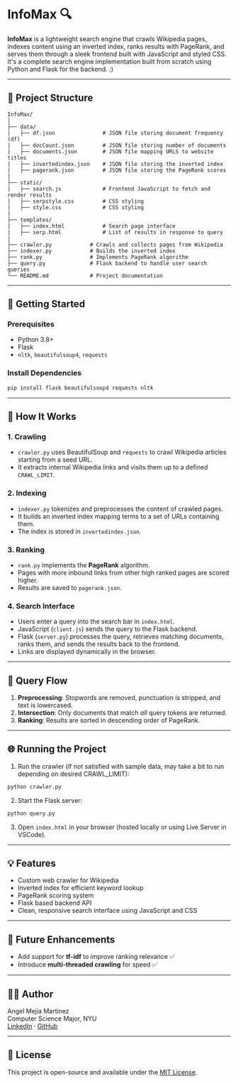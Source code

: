 # InfoMax 🔍

**InfoMax** is a lightweight search engine that crawls Wikipedia pages, indexes content using an inverted index, ranks results with PageRank, and serves them through a sleek frontend built with JavaScript and styled CSS. It's a complete search engine implementation built from scratch using Python and Flask for the backend. :)

---

## 📁 Project Structure

```
InfoMax/
│
├── data/
|   ├── df.json               # JSON file storing document frequency (df)
|   ├── docCount.json         # JSON file storing number of documents
|   ├── documents.json        # JSON file mapping URLS to website titles
|   ├── invertedindex.json    # JSON file storing the inverted index
|   ├── pagerank.json         # JSON file storing the PageRank scores
|
├── static/
|   ├── search.js             # Frontend JavaScript to fetch and render results
|   ├── serpstyle.css         # CSS styling
|   ├── style.css             # CSS styling
|   
├── templates/
|   ├── index.html            # Search page interface
|   ├── serp.html             # List of results in response to query
|   
├── crawler.py            # Crawls and collects pages from Wikipedia
├── indexer.py            # Builds the inverted index
├── rank.py               # Implements PageRank algorithm
├── query.py              # Flask backend to handle user search queries
└── README.md             # Project documentation
```

---

## 🚀 Getting Started

### Prerequisites

- Python 3.8+
- Flask
- `nltk`, `beautifulsoup4`, `requests`

### Install Dependencies

```bash
pip install flask beautifulsoup4 requests nltk
```

---

## 🧠 How It Works

### 1. **Crawling**
- `crawler.py` uses BeautifulSoup and `requests` to crawl Wikipedia articles starting from a seed URL.
- It extracts internal Wikipedia links and visits them up to a defined `CRAWL_LIMIT`.

### 2. **Indexing**
- `indexer.py` tokenizes and preprocesses the content of crawled pages.
- It builds an inverted index mapping terms to a set of URLs containing them.
- The index is stored in `invertedindex.json`.

### 3. **Ranking**
- `rank.py` implements the **PageRank** algorithm.
- Pages with more inbound links from other high ranked pages are scored higher.
- Results are saved to `pagerank.json`.

### 4. **Search Interface**
- Users enter a query into the search bar in `index.html`.
- JavaScript (`client.js`) sends the query to the Flask backend.
- Flask (`server.py`) processes the query, retrieves matching documents, ranks them, and sends the results back to the frontend.
- Links are displayed dynamically in the browser.

---

## 🔎 Query Flow

1. **Preprocessing**: Stopwords are removed, punctuation is stripped, and text is lowercased.
2. **Intersection**: Only documents that match _all_ query tokens are returned.
3. **Ranking**: Results are sorted in descending order of PageRank.

---

## 🌐 Running the Project

1. Run the crawler (if not satisfied with sample data, may take a bit to run depending on desired CRAWL_LIMIT):

```bash
python crawler.py
```

2. Start the Flask server:

```bash
python query.py
```

3. Open `index.html` in your browser (hosted locally or using Live Server in VSCode).

---

## 💡 Features

- Custom web crawler for Wikipedia
- Inverted index for efficient keyword lookup
- PageRank scoring system
- Flask based backend API
- Clean, responsive search interface using JavaScript and CSS

---

## 📌 Future Enhancements

- Add support for **tf-idf** to improve ranking relevance ✅
- Introduce **multi-threaded crawling** for speed ✅

---

## 🧑‍💻 Author

Angel Mejia Martinez  
Computer Science Major, NYU  
[LinkedIn](https://www.linkedin.com/in/angel-mejia-martinez-3b0a09252/) · [GitHub](https://github.com/AngelMM26)

---

## 📄 License

This project is open-source and available under the [MIT License](LICENSE).
